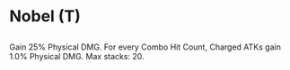 # Nobel (T)

## 

Gain 25% Physical DMG. For every Combo Hit Count, Charged ATKs gain 1.0% Physical DMG. Max stacks: 20.
